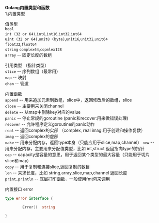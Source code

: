 **Golang内置类型和函数**  
1.内置类型  

值类型  
`bool`  
`int (32 or 64)`,`int8`,`int16`,`int32`,`int64`  
`uint (32 or 64)`,`unit8 (byte)`,`unit16`,`unit32`,`unit64`  
`float32`,`float64`  
`string`
`complex64`,`copmlex128`  
`array`  -- 固定长度的数组

引用类型 （指针类型）  
`slice` -- 序列数组（最常用）  
`map`  -- 映射  
`chan` -- 管道  

内置函数  
`append`  -- 用来追加元素到数组，slice中，返回修改后的数组，slice  
`close`  -- 主要用来关闭channel  
`delete`  -- 从map中删除key对应的value  
`panic`  -- 停止常规的goroutine (panic和recover:用来做错误处理)  
`recover`  -- 允许程序定义goroutine的panic动作  
`real`  -- 返回complex的实部 （complex, real imag:用于创建和操作复数）  
`imag`  -- 返回complex的虚部  
`make`  -- 用来分配内存，返回type本身（只能应用于slice,map,channel）
`new`   -- 用来分配内存，主要用来分配值类型，比如 int,struct 返回指向type的指针  
`cap`   -- capacity是容量的意思，用于返回某个类型的最大容量（只能用于切片slice和map)  
`copy`  -- 用于复制和连接slice,返回复制的数目  
`len`   -- 来求长度，比如 string,array,slice,map,channel 返回长度  
`print,println`  -- 底层打印函数，一般使用fmt包来调用  

内置接口 error  
```go
type error interface {

        Error()  string

}
```
